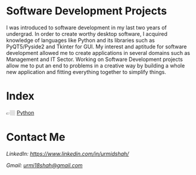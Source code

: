 # Software Development Projects

I was introduced to software development in my last two years of undergrad. In order to create worthy desktop software, I acquired knowledge of languages like Python and its libraries such as PyQT5/Pyside2 and Tkinter for GUI. My interest and aptitude for software development allowed me to create applications in several domains such as Management and IT Sector. Working on Software Development projects allow me to put an end to problems in a creative way by building a whole new application and fitting everything together to simplify things. 

# Index
👉🏼 [Python](https://github.com/urmiii/Personal-Projects-Portfolio/tree/main/Software%20Development/Python)

# Contact Me
*LinkedIn: https://www.linkedin.com/in/urmidshah/*

*Gmail: urmi18shah@gmail.com*
